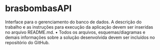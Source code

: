 # brasbombasAPI
Interface para o gerenciamento do banco de dados.
A descrição do trabalho e as instruções para execução da aplicação devem ser 
inseridas no arquivo README.md. 
• Todos os arquivos, esquemas/diagramas e demais informações sobre a solução 
desenvolvida devem ser incluídos no repositório do GitHub. 

<!--<img src = "Diagramas/Brasbombasconceitual.png" width="500px">      <img src = "Diagramas/Brasbombaslogico.png" width="500ppx">-->
